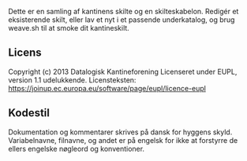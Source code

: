 Dette er en samling af kantinens skilte og en skilteskabelon. Redigér et
eksisterende skilt, eller lav et nyt i et passende underkatalog, og brug
weave.sh til at smoke dit kantineskilt.

## Licens

Copyright (c) 2013 Datalogisk Kantineforening
Licenseret under EUPL, version 1.1 udelukkende.
Licensteksten: https://joinup.ec.europa.eu/software/page/eupl/licence-eupl

## Kodestil

Dokumentation og kommentarer skrives på dansk for hyggens skyld. Variabelnavne,
filnavne, og andet er på engelsk for ikke at forstyrre de ellers engelske
nøgleord og konventioner.
